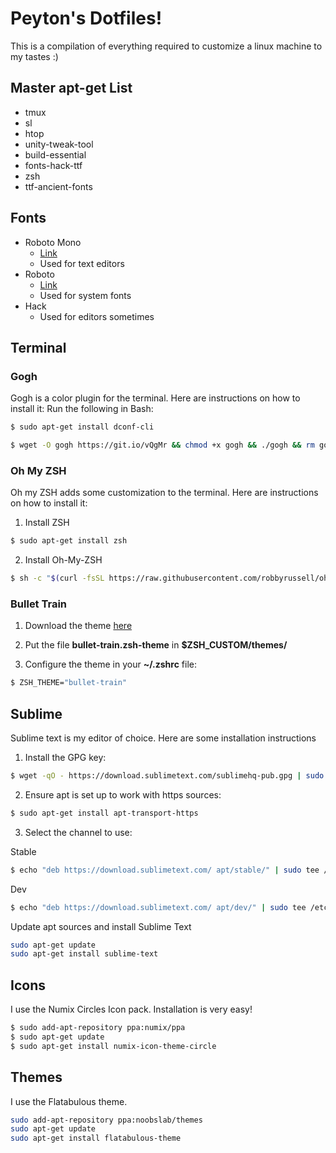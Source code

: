 # Peyton's Dotfiles!
This is a compilation of everything required to customize a linux machine to my tastes :)

## Master apt-get List
* tmux
* sl
* htop
* unity-tweak-tool
* build-essential
* fonts-hack-ttf
* zsh
* ttf-ancient-fonts

## Fonts
* Roboto Mono
	* [Link](https://fonts.google.com/specimen/Roboto+Mono)
	* Used for text editors
* Roboto
	* [Link](https://fonts.google.com/specimen/Roboto)
	* Used for system fonts
* Hack
	* Used for editors sometimes

## Terminal
### Gogh
Gogh is a color plugin for the terminal. Here are instructions on how to install it:
Run the following in Bash:
~~~bash
$ sudo apt-get install dconf-cli

$ wget -O gogh https://git.io/vQgMr && chmod +x gogh && ./gogh && rm gogh
~~~

### Oh My ZSH
Oh my ZSH adds some customization to the terminal. Here are instructions on how to install it:

1. Install ZSH
~~~bash
$ sudo apt-get install zsh
~~~
2. Install Oh-My-ZSH
~~~bash
$ sh -c "$(curl -fsSL https://raw.githubusercontent.com/robbyrussell/oh-my-zsh/master/tools/install.sh)"
~~~

### Bullet Train
1. Download the theme [here](http://raw.github.com/caiogondim/bullet-train-oh-my-zsh-theme/master/bullet-train.zsh-theme)

2. Put the file **bullet-train.zsh-theme** in **$ZSH_CUSTOM/themes/**

3. Configure the theme in your **~/.zshrc** file:

```bash
$ ZSH_THEME="bullet-train"
```

## Sublime
Sublime text is my editor of choice. Here are some installation instructions

1. Install the GPG key:
~~~bash
$ wget -qO - https://download.sublimetext.com/sublimehq-pub.gpg | sudo apt-key add -
~~~

2. Ensure apt is set up to work with https sources:
~~~bash
$ sudo apt-get install apt-transport-https
~~~
3. Select the channel to use:

Stable
~~~bash
$ echo "deb https://download.sublimetext.com/ apt/stable/" | sudo tee /etc/apt/sources.list.d/sublime-text.list
~~~
Dev
~~~bash
$ echo "deb https://download.sublimetext.com/ apt/dev/" | sudo tee /etc/apt/sources.list.d/sublime-text.list
~~~
Update apt sources and install Sublime Text
~~~bash
sudo apt-get update
sudo apt-get install sublime-text
~~~
## Icons
I use the Numix Circles Icon pack. Installation is very easy!
~~~bash
$ sudo add-apt-repository ppa:numix/ppa
$ sudo apt-get update
$ sudo apt-get install numix-icon-theme-circle
~~~
## Themes
I use the Flatabulous theme. 
~~~bash
sudo add-apt-repository ppa:noobslab/themes
sudo apt-get update
sudo apt-get install flatabulous-theme
~~~

